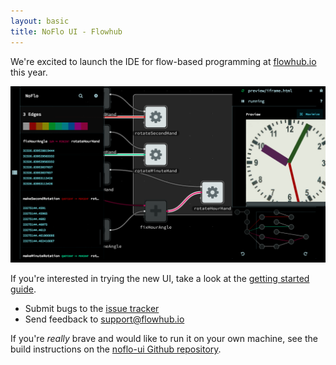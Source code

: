 ```yaml
---
layout: basic
title: NoFlo UI - Flowhub
---
```


We're excited to launch the IDE for flow-based programming at [flowhub.io](https://flowhub.io/) this year.

[![screen shot of Flowhub IDE 2014-04-03](ScreenShot-2014-04-03.png)](https://app.flowhub.io)

If you're interested in trying the new UI, take a look at the [getting started guide](https://docs.flowhub.io/getting-started-browser/).

* Submit bugs to the [issue tracker](https://github.com/noflo/noflo-ui/issues)
* Send feedback to [support@flowhub.io](mailto:support@flowhub.io)

If you're *really* brave and would like to run it on your own machine, see the build instructions on the [noflo-ui Github repository](https://github.com/noflo/noflo-ui).
